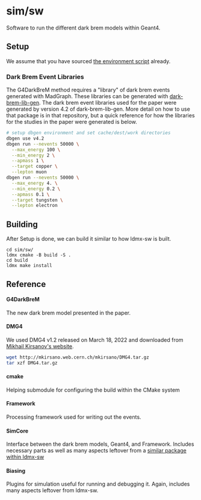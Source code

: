 # sim/sw
Software to run the different dark brem models within Geant4.

## Setup
We assume that you have sourced [the environment script](../README.md#envsh) already.

### Dark Brem Event Libraries
The G4DarkBreM method requires a "library" of dark brem events generated with MadGraph. These libraries can be generated with [dark-brem-lib-gen](https://github.com/tomeichlersmith/dark-brem-lib-gen).
The dark brem event libraries used for the paper were generated by version 4.2 of dark-brem-lib-gen. More detail on how to use that package is in that repository, but a quick reference for how the libraries for the studies in the paper were generated is below.
```bash
# setup dbgen environment and set cache/dest/work directories
dbgen use v4.2
dbgen run --nevents 50000 \
  --max_energy 100 \
  --min_energy 2 \
  --apmass 1 \
  --target copper \
  --lepton muon
dbgen run --nevents 50000 \
  --max_energy 4. \
  --min_energy 0.2 \
  --apmass 0.1 \
  --target tungsten \
  --lepton electron
```

## Building
After Setup is done, we can build it similar to how ldmx-sw is built.
```
cd sim/sw/
ldmx cmake -B build -S .
cd build
ldmx make install
```

## Reference

#### G4DarkBreM
The new dark brem model presented in the paper.

#### DMG4
We used DMG4 v1.2 released on March 18, 2022 and downloaded from [Mikhail Kirsanov's website](http://mkirsano.web.cern.ch/mkirsano/DMG4.tar.gz).
```bash
wget http://mkirsano.web.cern.ch/mkirsano/DMG4.tar.gz
tar xzf DMG4.tar.gz
```

#### cmake
Helping submodule for configuring the build within the CMake system

#### Framework
Processing framework used for writing out the events.

#### SimCore
Interface between the dark brem models, Geant4, and Framework. Includes necessary parts as well as many aspects leftover from 
a [similar package within ldmx-sw](https://github.com/ldmx-software/SimCore)

#### Biasing
Plugins for simulation useful for running and debugging it. Again, includes many aspects leftover from ldmx-sw.
